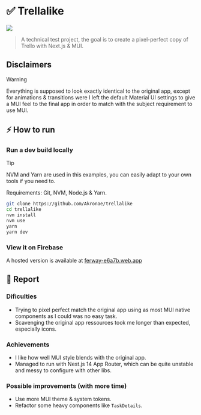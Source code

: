 # ✅ Trellalike

<img src="https://i.imgur.com/DkrObnt.png" />

> A technical test project, the goal is to create a pixel-perfect copy of Trello with Next.js & MUI.

## Disclaimers

> [!WARNING]  
> Everything is supposed to look exactly identical to the original app, except for animations & transitions were I left the default Material UI settings to give a MUI feel to the final app in order to match with the subject requirement to use MUI.

## ⚡ How to run

### Run a dev build locally

> [!TIP]
> NVM and Yarn are used in this examples, you can easily adapt to your own tools if you need to.

Requirements: Git, NVM, Node.js & Yarn.

```bash
git clone https://github.com/Akronae/trellalike
cd trellalike
nvm install
nvm use
yarn
yarn dev
```

### View it on Firebase

A hosted version is available at [ferway-e6a7b.web.app](https://ferway-e6a7b.web.app/)

## 🎯 Report

### Dificulties

- Trying to pixel perfect match the original app using as most MUI native components as I could was no easy task.
- Scavenging the original app ressources took me longer than expected, especially icons.

### Achievements

- I like how well MUI style blends with the original app.
- Managed to run with Nest.js 14 App Router, which can be quite unstable and messy to configure with other libs.

### Possible improvements (with more time)

- Use more MUI theme & system tokens.
- Refactor some heavy components like `TaskDetails`.
